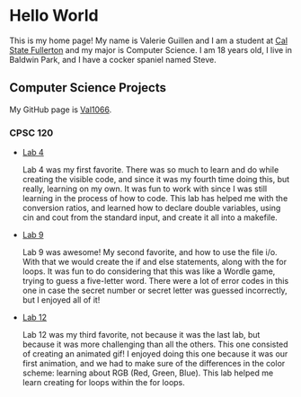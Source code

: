 # Hello World

This is my home page! My name is Valerie Guillen and I am a student at [Cal State Fullerton](http://www.fullerton.edu/) and my major is Computer Science. I am 18 years old, I live in Baldwin Park, and I have a cocker spaniel named Steve. 


## Computer Science Projects

My GitHub page is [Val1066](http://github.com/Val1066).

### CPSC 120

* [Lab 4](https://github.com/cpsc-spring-2023/cpsc-120-lab-04-miguel-and-valerie/tree/fe987851916483eb09090995a05d4c3dbdd44905/part-1)

    Lab 4 was my first favorite. There was so much to learn and do while creating the visible code, and since it was my fourth time doing this, but really, learning on my own. It was fun to work with since I was still learning in the process of how to code. This lab has helped me with the conversion ratios, and learned how to declare double variables, using cin and cout from the standard input, and create it all into a makefile.

* [Lab 9](https://github.com/cpsc-spring-2023/cpsc-120-lab-09-chrystal-and-valerie/tree/875a0022b9012c53e7ab6d624b5f22437da24f44/part-1)

    Lab 9 was awesome! My second favorite, and how to use the file i/o. With that we would create the if and else statements, along with the for loops. It was fun to do considering that this was like a Wordle game, trying to guess a five-letter word. There were a lot of error codes in this one in case the secret number or secret letter was guessed incorrectly, but I enjoyed all of it!

* [Lab 12](https://github.com/cpsc-spring-2023/cpsc-120-lab-12-valerie-and-brandon/tree/196db244b266e3088e0e1f4dff0c46ea6fe99bde/part-1)

    Lab 12 was my third favorite, not because it was the last lab, but because it was more challenging than all the others. This one consisted of creating an animated gif! I enjoyed doing this one because it was our first animation, and we had to make sure of the differences in the color scheme: learning about RGB (Red, Green, Blue). This lab helped me learn creating for loops within the for loops.
